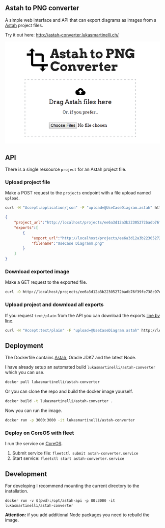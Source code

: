 ## Astah to PNG converter

A simple web interface and API that can export diagrams as images from
a [Astah](http://astah.net/) project files.

Try it out here: http://astah-converter.lukasmartinelli.ch/

![Astah to PNG converter web interface](screenshot.png)

## API

There is a single ressource `project` for an Astah project file.

### Upload project file

Make a POST request to the `projects` endpoint with a file upload named `upload`.

```bash
curl -H "Accept:application/json" -F "upload=@UseCaseDiagram.astah" http://localhost/projects
```

```json
{
    "project_url":"http://localhost/projects/ee6a3d12a3b22305272badb76f39fe738c97eb3d",
    "exports":[
        {
            "export_url":"http://localhost/projects/ee6a3d12a3b22305272badb76f39fe738c97eb3d?file=UseCase Diagramm.png",
            "filename":"UseCase Diagramm.png"
        }
    ]
}
```

### Download exported image

Make a GET request to the exported file.

```bash
curl -O http://localhost/projects/ee6a3d12a3b22305272badb76f39fe738c97eb3d?file=UseCase Diagram.png"
```

### Upload project and download all exports

If you request `text/plain` from the API you can download the exports
[line by line](http://serverfault.com/questions/155832/how-can-i-download-multiple-files-stored-in-a-text-file-with-curl-and-xargs).

```bash
curl -H "Accept:text/plain" -F "upload=@UseCaseDiagram.astah" http://localhost/projects | xargs -n1 curl -O

```

## Deployment

The Dockerfile contains [Astah](http://astah.net/faq/professional/how-to-run-astah-on-linux), Oracle JDK7 and the latest Node.

I have already setup an automated build `lukasmartinelli/astah-converter`
which you can use.

```bash
docker pull lukasmartinelli/astah-converter
```

Or you can clone the repo and build the docker image yourself.

```bash
docker build -t lukasmartinelli/astah-converter .
```

Now you can run the image.

```bash
docker run -p 3000:3000 -it lukasmartinelli/astah-converter
```

### Deploy on CoreOS with fleet

I run the service on [CoreOS](https://coreos.com/).

1. Submit service file: `fleetctl submit astah-converter.service`
2. Start service: `fleetctl start astah-converter.service`

## Development

For developing I recommend mounting the current directory to the installation.

```
docker run -v $(pwd):/opt/astah-api -p 80:3000 -it lukasmartinelli/astah-converter

```

**Attention:** if you add additional Node packages you need to rebuild the image.
